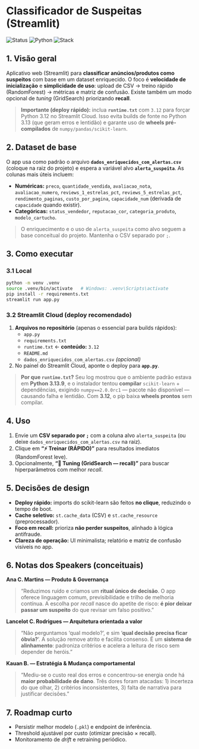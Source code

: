 # Classificador de Suspeitas (Streamlit)

![Status](https://img.shields.io/badge/status-pronto_para_demo-green)
![Python](https://img.shields.io/badge/Python-3.12-blue)
![Stack](https://img.shields.io/badge/stack-Streamlit%20%7C%20pandas%20%7C%20scikit--learn-orange)

## 1. Visão geral
Aplicativo web (Streamlit) para **classificar anúncios/produtos como suspeitos** com base em um dataset enriquecido. O foco é **velocidade de inicialização** e **simplicidade de uso**: upload de CSV → treino rápido (RandomForest) → métricas e matriz de confusão. Existe também um modo opcional de *tuning* (GridSearch) priorizando **recall**.

> **Importante (deploy rápido):** inclua **`runtime.txt`** com `3.12` para forçar Python 3.12 no Streamlit Cloud. Isso evita builds de fonte no Python 3.13 (que geram erros e lentidão) e garante uso de **wheels pré-compilados** de `numpy/pandas/scikit-learn`.

## 2. Dataset de base
O app usa como padrão o arquivo **`dados_enriquecidos_com_alertas.csv`** (coloque na raiz do projeto) e espera a variável alvo **`alerta_suspeita`**. As colunas mais úteis incluem:
- **Numéricas:** `preco`, `quantidade_vendida`, `avaliacao_nota`, `avaliacao_numero`, `reviews_1_estrelas_pct`, `reviews_5_estrelas_pct`, `rendimento_paginas`, `custo_por_pagina`, `capacidade_num` (derivada de `capacidade` quando existir).
- **Categóricas:** `status_vendedor`, `reputacao_cor`, `categoria_produto`, `modelo_cartucho`.

> O enriquecimento e o uso de `alerta_suspeita` como alvo seguem a base conceitual do projeto. Mantenha o CSV separado por `;`.

## 3. Como executar

### 3.1 Local
```bash
python -m venv .venv
source .venv/bin/activate   # Windows: .venv\Scripts\activate
pip install -r requirements.txt
streamlit run app.py
```

### 3.2 Streamlit Cloud (deploy recomendado)
1. **Arquivos no repositório** (apenas o essencial para builds rápidos):
   - `app.py`
   - `requirements.txt`
   - `runtime.txt`  ← **conteúdo:** `3.12`
   - `README.md`
   - `dados_enriquecidos_com_alertas.csv` *(opcional)*
2. No painel do Streamlit Cloud, aponte o deploy para **`app.py`**.

> **Por que `runtime.txt`?** Seu log mostrou que o ambiente padrão estava em **Python 3.13.9**, e o instalador tentou **compilar** `scikit-learn` + dependências, exigindo `numpy==2.0.0rc1` — pacote não disponível — causando falha e lentidão. Com **3.12**, o pip baixa **wheels prontos** sem compilar.  

## 4. Uso
1. Envie um **CSV separado por `;`** com a coluna alvo `alerta_suspeita` (ou deixe `dados_enriquecidos_com_alertas.csv` na raiz).
2. Clique em **“⚡ Treinar (RÁPIDO)”** para resultados imediatos (RandomForest leve).
3. Opcionalmente, **“🔎 Tuning (GridSearch — recall)”** para buscar hiperparâmetros com melhor *recall*.

## 5. Decisões de design
- **Deploy rápido:** imports do scikit-learn são feitos **no clique**, reduzindo o tempo de boot.
- **Cache seletivo:** `st.cache_data` (CSV) e `st.cache_resource` (preprocessador).
- **Foco em recall:** prioriza **não perder suspeitos**, alinhado à lógica antifraude.
- **Clareza de operação:** UI minimalista; relatório e matriz de confusão visíveis no app.

## 6. Notas dos Speakers (conceituais)
**Ana C. Martins — Produto & Governança**  
> “Reduzimos ruído e criamos um **ritual único de decisão**. O app oferece linguagem comum, previsibilidade e trilho de melhoria contínua. A escolha por *recall* nasce do apetite de risco: **é pior deixar passar um suspeito** do que revisar um falso positivo.”

**Lancelot C. Rodrigues — Arquitetura orientada a valor**  
> “Não perguntamos ‘qual modelo?’, e sim ‘**qual decisão precisa ficar óbvia?**’. A solução remove atrito e facilita consenso. É um **sistema de alinhamento**: padroniza critérios e acelera a leitura de risco sem depender de heróis.”

**Kauan B. — Estratégia & Mudança comportamental**  
> “Mediu-se o custo real dos erros e concentrou-se energia onde há **maior probabilidade de dano**. Três dores foram atacadas: 1) incerteza do que olhar, 2) critérios inconsistentes, 3) falta de narrativa para justificar decisões.”

## 7. Roadmap curto
- Persistir melhor modelo (`.pkl`) e endpoint de inferência.
- Threshold ajustável por custo (otimizar precisão × recall).
- Monitoramento de *drift* e retraining periódico.